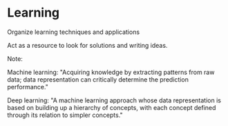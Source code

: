 # Learning
Organize learning techniques and applications

Act as a resource to look for solutions and writing ideas.

Note:

Machine learning: "Acquiring knowledge by extracting patterns from raw data; data representation can critically determine the prediction performance."

Deep learning: "A machine learning approach whose data representation is based on building up a hierarchy of concepts, with each concept defined through its relation to simpler concepts."
